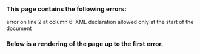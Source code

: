 ### This page contains the following errors:

error on line 2 at column 6: XML declaration allowed only at the start of the document

### Below is a rendering of the page up to the first error.
